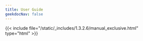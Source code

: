 ```yaml
---
title: User Guide
geekdocNav: false
---
```

{{< include file="/static/_includes/1.3.2.6/manual_exclusive.html" type="html" >}}